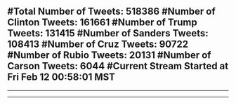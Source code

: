 #Total Number of Tweets: 518386 
#Number of Clinton Tweets: 161661
#Number of Trump Tweets: 131415
#Number of Sanders Tweets: 108413
#Number of Cruz Tweets: 90722
#Number of Rubio Tweets: 20131
#Number of Carson Tweets: 6044
#Current Stream Started at Fri Feb 12 00:58:01 MST
---
---
---
